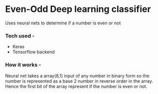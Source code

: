 # Even-Odd Deep learning classifier 
Uses neural nets to determine if a number is even or not

### Tech used - 
* Keras
* Tensorflow backend

### How it works -
Neural net takes a array(8,1) input of any number in binary form
so the number is represented as a base 2 number in reverse order in the array.
Hence the first bit of the array represent if the number is even or not.

